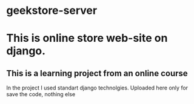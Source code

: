 # geekstore-server
# This is online store web-site on django.

## This is a learning project from an online course
In the project I used standart django technolgies. 
Uploaded here only for save the code, nothing else

